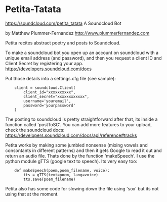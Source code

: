# Petita-Tatata
https://soundcloud.com/petita_tatata
A Soundcloud Bot

by Matthew Plummer-Fernandez 
http://www.plummerfernandez.com

Petita recites abstract poetry and posts to Soundcloud. 

To make a soundcloud bot you open up an account on soundcloud with a unique email address (and password), and then you request a client ID and Client Secret by registering your app. https://developers.soundcloud.com/docs

Put those details into a settings.cfg file (see sample):


		client = soundcloud.Client(
		    client_id="xxxxxxxxxx", 
		    client_secret="xxxxxxxxxxxx", 
		    username='youremail',
		    password='yourpassword'
		)

The posting to soundcloud is pretty straightforward after that, its inside a function called 'postToSC'.
You can add more features to your upload, check the soundcloud docs: 
https://developers.soundcloud.com/docs/api/reference#tracks

Petita works by making some jumbled nonsense (mixing vowels and consontants in different patterns) and then it gets Google to read it out and return an audio file. Thats done by the function 'makeSpeech'. I use the python module gTTS (google text to speech). Its very easy too:

		def makeSpeech(poem,poem_filename, voice):
			tts = gTTS(text=poem, lang=voice)
			tts.save(poem_filename)
	
Petita also has some code for slowing down the file using 'sox' but its not using that at the moment.
